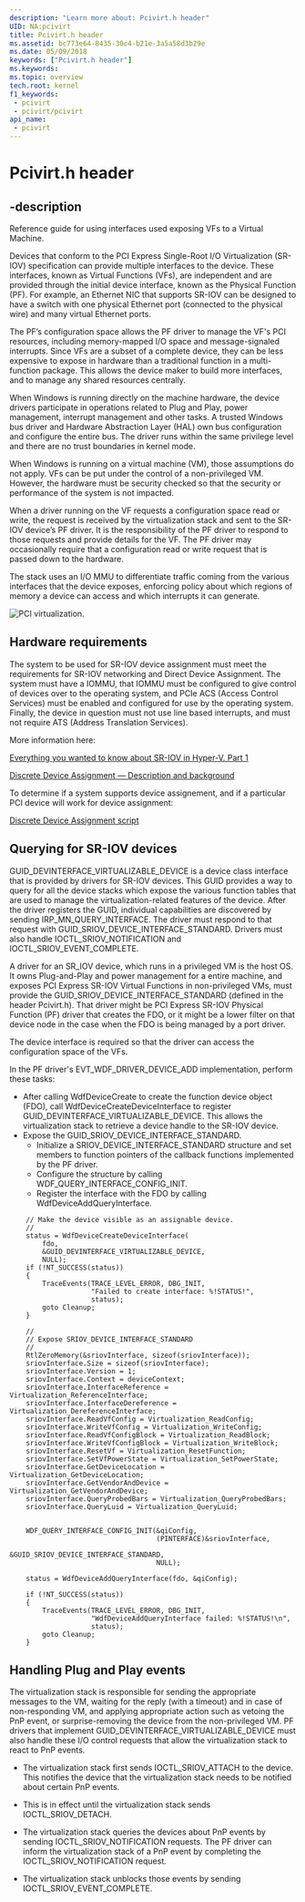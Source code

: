 ```yaml
---
description: "Learn more about: Pcivirt.h header"
UID: NA:pcivirt
title: Pcivirt.h header
ms.assetid: bc773e64-8435-30c4-b21e-3a5a58d3b29e
ms.date: 05/09/2018
keywords: ["Pcivirt.h header"]
ms.keywords: 
ms.topic: overview
tech.root: kernel
f1_keywords:
 - pcivirt
 - pcivirt/pcivirt
api_name:
 - pcivirt
---
```


# Pcivirt.h header


## -description

Reference guide for using interfaces used exposing VFs to a Virtual Machine.

Devices that conform to the PCI Express Single-Root I/O Virtualization (SR-IOV) specification can provide multiple interfaces to the device. These interfaces, known as Virtual Functions (VFs), are independent and are provided through the initial device interface, known as the Physical Function (PF). For example, an Ethernet NIC that supports SR-IOV can be designed to have a switch with one physical Ethernet port (connected to the physical wire) and many virtual Ethernet ports. 

The PF’s configuration space allows the PF driver to manage the VF's PCI resources, including memory-mapped I/O space and message-signaled interrupts. Since VFs are a subset of a complete device, they can be less expensive to expose in hardware than a traditional function in a multi-function package. This allows the device maker to build more interfaces, and to manage any shared resources centrally.

When Windows is running directly on the machine hardware, the device drivers participate in operations related to Plug and Play, power management, interrupt management and other tasks. A trusted Windows bus driver and Hardware Abstraction Layer (HAL) own bus configuration and configure the entire bus. The driver runs within the same privilege level and there are no trust boundaries in kernel mode. 

When Windows is running on a virtual machine (VM), those assumptions do not apply. VFs can be put under the control of a non-privileged VM. However, the hardware must be security checked so that the security or performance of the system is not impacted. 

When a driver running on the VF requests a configuration space read or write, the request is received by the virtualization stack and sent to the SR-IOV device’s PF driver. It is the responsibility of the PF driver to respond to those requests and provide details for the VF. The PF driver may occasionally require that a configuration read or write request that is passed down to the hardware. 

The stack uses an I/O MMU to differentiate traffic coming from the various interfaces that the device exposes, enforcing policy about which regions of memory a device can access and which interrupts it can generate.

![PCI virtualization.](../images/pcivirt.png)

 
## Hardware requirements
The system to be used for SR-IOV device assignment must meet the requirements for SR-IOV networking and Direct Device Assignment. The system must have a IOMMU, that IOMMU must be configured to give control of devices over to the operating system, and PCIe ACS (Access Control Services) must be enabled and configured for use by the operating system.  Finally, the device in question must not use line based interrupts, and must not require ATS (Address Translation Services).

More information here:

[Everything you wanted to know about SR-IOV in Hyper-V. Part 1](/archive/blogs/jhoward/everything-you-wanted-to-know-about-sr-iov-in-hyper-v-part-1)

[Discrete Device Assignment — Description and background](https://techcommunity.microsoft.com/t5/Virtualization/bg-p/Virtualization)

To determine if a system supports device assignement, and if a particular PCI device will work for device assignment:

[Discrete Device Assignment script](https://github.com/MicrosoftDocs/Virtualization-Documentation/blob/live/hyperv-tools/DiscreteDeviceAssignment/SurveyDDA.ps1)

## Querying for SR-IOV devices

GUID_DEVINTERFACE_VIRTUALIZABLE_DEVICE is a device class interface that is provided by drivers for SR-IOV devices. This GUID provides a way to query for all the device stacks which expose the various function tables that are used to manage the virtualization-related features of the device. After the driver registers the GUID, individual capabilities are discovered by sending IRP_MN_QUERY_INTERFACE. The driver must respond to that request with GUID_SRIOV_DEVICE_INTERFACE_STANDARD. Drivers must also handle IOCTL_SRIOV_NOTIFICATION and IOCTL_SRIOV_EVENT_COMPLETE.

A driver for an SR_IOV device, which runs in a privileged VM is the host OS. It owns Plug-and-Play and power management for a entire machine, and exposes PCI Express SR-IOV Virtual Functions in non-privileged VMs, must provide the GUID_SRIOV_DEVICE_INTERFACE_STANDARD (defined in the header Pcivirt.h). That driver might be PCI Express SR-IOV Physical Function (PF) driver that creates the FDO, or it might be a lower filter on that device node in the case when the FDO is being managed by a port driver.

The device interface is required so that the driver can access the configuration space of the VFs.

In the PF driver's EVT_WDF_DRIVER_DEVICE_ADD implementation, perform these tasks:

- After calling WdfDeviceCreate to create the function device object (FDO), call WdfDeviceCreateDeviceInterface to register GUID_DEVINTERFACE_VIRTUALIZABLE_DEVICE. This allows the virtualization stack to retrieve a device handle to the SR-IOV device.
- Expose the GUID_SRIOV_DEVICE_INTERFACE_STANDARD. 
    - Initialize a SRIOV_DEVICE_INTERFACE_STANDARD structure and set members to function pointers of the callback functions implemented by the PF driver.
    - Configure the structure by calling WDF_QUERY_INTERFACE_CONFIG_INIT.
    - Register the interface with the FDO by calling WdfDeviceAddQueryInterface. 

```
    // Make the device visible as an assignable device.
    //
    status = WdfDeviceCreateDeviceInterface(
        fdo,
        &GUID_DEVINTERFACE_VIRTUALIZABLE_DEVICE,
        NULL);
    if (!NT_SUCCESS(status))
    {
        TraceEvents(TRACE_LEVEL_ERROR, DBG_INIT,
                    "Failed to create interface: %!STATUS!",
                    status);
        goto Cleanup;
    }

    //
    // Expose SRIOV_DEVICE_INTERFACE_STANDARD
    //
    RtlZeroMemory(&sriovInterface, sizeof(sriovInterface));
    sriovInterface.Size = sizeof(sriovInterface);
    sriovInterface.Version = 1;
    sriovInterface.Context = deviceContext;
    sriovInterface.InterfaceReference = Virtualization_ReferenceInterface;
    sriovInterface.InterfaceDereference = Virtualization_DereferenceInterface;
    sriovInterface.ReadVfConfig = Virtualization_ReadConfig;
    sriovInterface.WriteVfConfig = Virtualization_WriteConfig;
    sriovInterface.ReadVfConfigBlock = Virtualization_ReadBlock;
    sriovInterface.WriteVfConfigBlock = Virtualization_WriteBlock;
    sriovInterface.ResetVf = Virtualization_ResetFunction;
    sriovInterface.SetVfPowerState = Virtualization_SetPowerState;
    sriovInterface.GetDeviceLocation = Virtualization_GetDeviceLocation;
    sriovInterface.GetVendorAndDevice = Virtualization_GetVendorAndDevice;
    sriovInterface.QueryProbedBars = Virtualization_QueryProbedBars;
    sriovInterface.QueryLuid = Virtualization_QueryLuid;


    WDF_QUERY_INTERFACE_CONFIG_INIT(&qiConfig,
                                    (PINTERFACE)&sriovInterface,
                                    &GUID_SRIOV_DEVICE_INTERFACE_STANDARD,
                                    NULL);

    status = WdfDeviceAddQueryInterface(fdo, &qiConfig);

    if (!NT_SUCCESS(status))
    {
        TraceEvents(TRACE_LEVEL_ERROR, DBG_INIT,
                    "WdfDeviceAddQueryInterface failed: %!STATUS!\n",
                    status);
        goto Cleanup;
    }

```
## Handling Plug and Play events

The virtualization stack is responsible for sending the appropriate messages to the VM, waiting for the reply (with a timeout) and in case of non-responding VM, and applying appropriate action such as vetoing the PnP event, or surprise-removing the device from the non-privileged VM. PF drivers that implement GUID_DEVINTERFACE_VIRTUALIZABLE_DEVICE must also handle these I/O control requests that allow the virtualization stack to react to PnP events. 

- The virtualization stack first sends IOCTL_SRIOV_ATTACH to the device. This notifies the device that the virtualization stack needs to be notified about certain PnP events. 

- This is in effect until the virtualization stack sends IOCTL_SRIOV_DETACH. 

- The virtualization stack queries the devices about PnP events by sending IOCTL_SRIOV_NOTIFICATION requests. The PF driver can inform the virtualization stack of a PnP event by completing the IOCTL_SRIOV_NOTIFICATION request.

- The virtualization stack unblocks those events by sending IOCTL_SRIOV_EVENT_COMPLETE.

